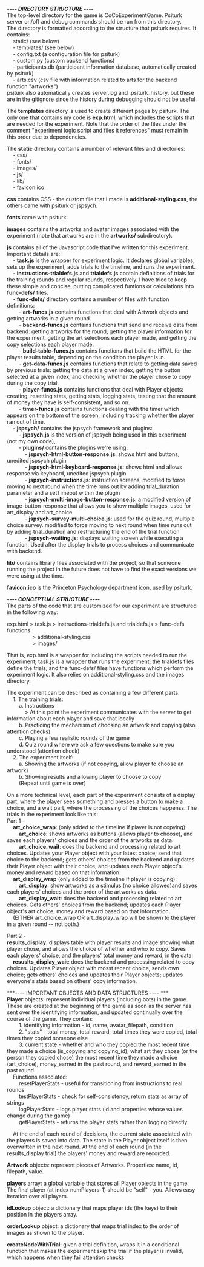 ***---- DIRECTORY STRUCTURE ----***  
The top-level directory for the game is CoCoExperimentGame. Psiturk server on/off and debug commands should be run from this directory.   
The directory is formatted according to the structure that psiturk requires. It contains:  
&nbsp;&nbsp;&nbsp;&nbsp;static/ (see below)  
&nbsp;&nbsp;&nbsp;&nbsp;- templates/ (see below)  
&nbsp;&nbsp;&nbsp;&nbsp;- config.txt (a configuration file for psiturk)  
&nbsp;&nbsp;&nbsp;&nbsp;- custom.py (custom backend functions)  
&nbsp;&nbsp;&nbsp;&nbsp;- participants.db (participant information database, automatically created by psiturk)  
&nbsp;&nbsp;&nbsp;&nbsp;- arts.csv (csv file with information related to arts for the backend function "artworks")  
psiturk also automatically creates server.log and .psiturk_history, but these are in the gitignore since the history during debugging should not be useful.   
  
The **templates** directory is used to create different pages by psiturk. The only one that contains my code is **exp.html**, which includes the scripts that are needed for the experiment. Note that the order of the files under the comment "experiment logic script and files it references" must remain in this order due to dependencies.   
  
The **static** directory contains a number of relevant files and directories:  
&nbsp;&nbsp;&nbsp;&nbsp;- css/  
&nbsp;&nbsp;&nbsp;&nbsp;- fonts/  
&nbsp;&nbsp;&nbsp;&nbsp;- images/  
&nbsp;&nbsp;&nbsp;&nbsp;- js/  
&nbsp;&nbsp;&nbsp;&nbsp;- lib/  
&nbsp;&nbsp;&nbsp;&nbsp;- favicon.ico   
  
**css** contains CSS - the custom file that I made is **additional-styling.css**, the others came with psiturk or jspsych.   
  
**fonts** came with psiturk.   
  
**images** contains the artworks and avatar images associated with the experiment (note that artworks are in the **artworks/** subdirectory).  
  
**js** contains all of the Javascript code that I've written for this experiment. Important details are:  
&nbsp;&nbsp;&nbsp;&nbsp;- **task.js** is the wrapper for experiment logic. It declares global variables, sets up the experiment, adds trials to the timeline, and runs the experiment.   
&nbsp;&nbsp;&nbsp;&nbsp;- **instructions-trialdefs.js** and **trialdefs.js** contain definitions of trials for the training rounds and regular rounds, respectively. I have tried to keep these simple and concise, putting complicated funtions or calculations into **func-defs/** files.   
&nbsp;&nbsp;&nbsp;&nbsp;- **func-defs/** directory contains a number of files with function definitions:  
&nbsp;&nbsp;&nbsp;&nbsp;&nbsp;&nbsp;&nbsp;&nbsp;- **art-funcs.js** contains functions that deal with Artwork objects and getting artworks in a given round.   
&nbsp;&nbsp;&nbsp;&nbsp;&nbsp;&nbsp;&nbsp;&nbsp;- **backend-funcs.js** contains functions that send and receive data from backend: getting artworks for the round, getting the player information for the experiment, getting the art selections each player made, and getting the copy selections each player made.   
&nbsp;&nbsp;&nbsp;&nbsp;&nbsp;&nbsp;&nbsp;&nbsp;- **build-table-funcs.js** contains functions that build the HTML for the player results table, depending on the condition the player is in.   
&nbsp;&nbsp;&nbsp;&nbsp;&nbsp;&nbsp;&nbsp;&nbsp;- **get-data-funcs.js** contains functions that relate to getting data saved by previous trials: getting the data at a given index, getting the button selected at a given index, and checking whether the player chose to copy during the copy trial.  
&nbsp;&nbsp;&nbsp;&nbsp;&nbsp;&nbsp;&nbsp;&nbsp;- **player-funcs.js** contains functions that deal with Player objects: creating, resetting stats, getting stats, logging stats, testing that the amount of money they have is self-consistent, and so on.  
&nbsp;&nbsp;&nbsp;&nbsp;&nbsp;&nbsp;&nbsp;&nbsp;- **timer-funcs.js** contains functions dealing with the timer which appears on the bottom of the screen, including tracking whether the player ran out of time.  
&nbsp;&nbsp;&nbsp;&nbsp;- **jspsych/** contains the jspsych framework and plugins:  
&nbsp;&nbsp;&nbsp;&nbsp;&nbsp;&nbsp;&nbsp;&nbsp;- **jspsych.js** is the version of jspsych being used in this experiment (not my own code),   
&nbsp;&nbsp;&nbsp;&nbsp;&nbsp;&nbsp;&nbsp;&nbsp;- **plugins/** contains the plugins we're using:  
&nbsp;&nbsp;&nbsp;&nbsp;&nbsp;&nbsp;&nbsp;&nbsp;&nbsp;&nbsp;&nbsp;&nbsp;- **jspsych-html-button-response.js**: shows html and buttons, unedited jspsych plugin  
&nbsp;&nbsp;&nbsp;&nbsp;&nbsp;&nbsp;&nbsp;&nbsp;&nbsp;&nbsp;&nbsp;&nbsp;- **jspsych-html-keyboard-response.js**: shows html and allows response via keyboard, unedited jspsych plugin  
&nbsp;&nbsp;&nbsp;&nbsp;&nbsp;&nbsp;&nbsp;&nbsp;&nbsp;&nbsp;&nbsp;&nbsp;- **jspsych-instructions.js**: instruction screens, modified to force moving to next round when the time runs out by adding trial_duration parameter and a setTimeout within the plugin  
&nbsp;&nbsp;&nbsp;&nbsp;&nbsp;&nbsp;&nbsp;&nbsp;&nbsp;&nbsp;&nbsp;&nbsp;- **jspsych-multi-image-button-response.js**: a modified version of image-button-response that allows you to show multiple images, used for art_display and art_choice  
&nbsp;&nbsp;&nbsp;&nbsp;&nbsp;&nbsp;&nbsp;&nbsp;&nbsp;&nbsp;&nbsp;&nbsp;- **jspsych-survey-multi-choice.js**: used for the quiz round, multiple choice survey. modified to force moving to next round when time runs out by adding trial_duration and restructuring the end of the trial function  
&nbsp;&nbsp;&nbsp;&nbsp;&nbsp;&nbsp;&nbsp;&nbsp;&nbsp;&nbsp;&nbsp;&nbsp;- **jspsych-waiting.js**: displays waiting screen while executing a function. Used after the display trials to process choices and communicate with backend.   
  
**lib/** contains library files associated with the project, so that someone running the project in the future does not have to find the exact versions we were using at the time.   
  
**favicon.ico** is the Princeton Psychology department icon, used by psiturk.   
  
***---- CONCEPTUAL STRUCTURE ----***  
The parts of the code that are customized for our experiment are structured in the following way:  
  
exp.html > task.js > instructions-trialdefs.js and trialdefs.js > func-defs functions  
&nbsp;&nbsp;&nbsp;&nbsp;&nbsp;&nbsp;&nbsp;&nbsp;&nbsp;&nbsp;&nbsp;&nbsp;&nbsp;&nbsp;&nbsp;&nbsp;   > additional-styling.css  
&nbsp;&nbsp;&nbsp;&nbsp;&nbsp;&nbsp;&nbsp;&nbsp;&nbsp;&nbsp;&nbsp;&nbsp;&nbsp;&nbsp;&nbsp;&nbsp;   > images/  
  
That is, exp.html is a wrapper for including the scripts needed to run the experiment; task.js is a wrapper that runs the experiment; the trialdefs files define the trials; and the func-defs/ files have functions which perform the experiment logic. It also relies on additional-styling.css and the images directory.   
  
The experiment can be described as containing a few different parts:  
&nbsp;&nbsp;&nbsp;&nbsp;1. The training trials:   
&nbsp;&nbsp;&nbsp;&nbsp;&nbsp;&nbsp;&nbsp;&nbsp;a. Instructions  
&nbsp;&nbsp;&nbsp;&nbsp;&nbsp;&nbsp;&nbsp;&nbsp;&nbsp;&nbsp;&nbsp;&nbsp;> At this point the experiment communicates with the server to get information about each player and save that locally  
&nbsp;&nbsp;&nbsp;&nbsp;&nbsp;&nbsp;&nbsp;&nbsp;b. Practicing the mechanism of choosing an artwork and copying (also attention checks)  
&nbsp;&nbsp;&nbsp;&nbsp;&nbsp;&nbsp;&nbsp;&nbsp;c. Playing a few realistic rounds of the game  
&nbsp;&nbsp;&nbsp;&nbsp;&nbsp;&nbsp;&nbsp;&nbsp;d. Quiz round where we ask a few questions to make sure you understood (attention check)  
&nbsp;&nbsp;&nbsp;&nbsp;2. The experiment itself:   
&nbsp;&nbsp;&nbsp;&nbsp;&nbsp;&nbsp;&nbsp;&nbsp;a. Showing the artworks (if not copying, allow player to choose an artwork)  
&nbsp;&nbsp;&nbsp;&nbsp;&nbsp;&nbsp;&nbsp;&nbsp;b. Showing results and allowing player to choose to copy  
&nbsp;&nbsp;&nbsp;&nbsp;&nbsp;&nbsp;&nbsp;&nbsp;(Repeat until game is over)  
  
On a more technical level, each part of the experiment consists of a display part, where the player sees something and presses a button to make a choice, and a wait part, where the processing of the choices happenss. The trials in the experiment look like this:  
Part 1 -  
&nbsp;&nbsp;&nbsp;&nbsp;**art_choice_wrap**: (only added to the timeline if player is not copying):   
&nbsp;&nbsp;&nbsp;&nbsp;&nbsp;&nbsp;&nbsp;&nbsp;**art_choice**: shows artworks as buttons (allows player to choose), and saves each players' choices and the order of the artworks as data.   
&nbsp;&nbsp;&nbsp;&nbsp;&nbsp;&nbsp;&nbsp;&nbsp;**art_choice_wait**: does the backend and processing related to art choices. Updates your Player object with your latest choice; send that choice to the backend; gets others' choices from the backend and updates their Player object with their choice; and updates each Player object's money and reward based on that information.   
&nbsp;&nbsp;&nbsp;&nbsp;**art_display_wrap** (only added to the timeline if player is copying):   
&nbsp;&nbsp;&nbsp;&nbsp;&nbsp;&nbsp;&nbsp;&nbsp;**art_display**: show artworks as a stimulus (no choice allowed)and saves each players' choices and the order of the artworks as data.   
&nbsp;&nbsp;&nbsp;&nbsp;&nbsp;&nbsp;&nbsp;&nbsp;**art_display_wait**: does the backend and processing related to art choices. Gets others' choices from the backend; updates each Player object's art choice, money and reward based on that information.   
&nbsp;&nbsp;&nbsp;&nbsp;(EITHER art_choice_wrap OR art_display_wrap will be shown to the player in a given round -- not both.)   
  
Part 2 -   
**results_display**: displays table with player results and image showing what player chose, and allows the choice of whether and who to copy. Saves each players' choice, and the players' total money and reward, in the data.   
&nbsp;&nbsp;&nbsp;&nbsp;**resuslts_display_wait**: does the backend and processing related to copy choices. Updates Player object with mosst recent choice, sends own choice; gets others' choices and updates their Player objects; updates everyone's stats based on others' copy information.   
  
***---- IMPORTANT OBJECTS AND DATA STRUCTURES ---- ***  
**Player** objects: represent individual players (including bots) in the game. These are created at the beginning of the game as soon as the server has sent over the identifying information, and updated continually over the course of the game. They contain:  
&nbsp;&nbsp;&nbsp;&nbsp;&nbsp;&nbsp;&nbsp;&nbsp;1. identifying information - id, name, avatar_filepath, condition  
&nbsp;&nbsp;&nbsp;&nbsp;&nbsp;&nbsp;&nbsp;&nbsp;2. "stats" - total money, total reward, total times they were copied, total times they copied someone else   
&nbsp;&nbsp;&nbsp;&nbsp;&nbsp;&nbsp;&nbsp;&nbsp;3. current state - whether and who they copied the most recent time they made a choice (is_copying and copying_id), what art they chose (or the person they copied chose) the most recent time they made a choice (art_choice), money_earned in the past round, and reward_earned in the past round.   
&nbsp;&nbsp;&nbsp;&nbsp;Functions associated:  
&nbsp;&nbsp;&nbsp;&nbsp;&nbsp;&nbsp;&nbsp;&nbsp;resetPlayerStats - useful for transitioning from instructions to real rounds   
&nbsp;&nbsp;&nbsp;&nbsp;&nbsp;&nbsp;&nbsp;&nbsp;testPlayerStats - check for self-consistency, return stats as array of strings  
&nbsp;&nbsp;&nbsp;&nbsp;&nbsp;&nbsp;&nbsp;&nbsp;logPlayerStats - logs player stats (id and properties whose values change during the game)  
&nbsp;&nbsp;&nbsp;&nbsp;&nbsp;&nbsp;&nbsp;&nbsp;getPlayerStats - returns the player stats rather than logging directly   
  
&nbsp;&nbsp;&nbsp;&nbsp;At the end of each round of decisions, the current state associated with the players is saved into data. The state in the Player object itself is then overwritten in the next round. At the end of each round (in the results_display trial) the players' money and reward are recorded.   
  
**Artwork** objects: represent pieces of Artworks. Properties: name, id, filepath, value.   
  
**players** array: a global variable that stores all Player objects in the game. The final player (at index numPlayers-1) should be "self" - you. Allows easy iteration over all players.   
  
**idLookup** object: a dictionary that maps player ids (the keys) to their position in the players array.   
  
**orderLookup** object: a dictionary that maps trial index to the order of images as shown to the player.   
  
**createNodeWithTrial**: given a trial definition, wraps it in a conditional function that makes the experiment skip the trial if the player is invalid, which happens when they fail attention checks
